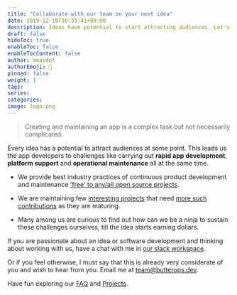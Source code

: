 ```yaml
---
title: "Collaborate with our team on your next idea"
date: 2019-12-18T10:33:41+09:00
description: Ideas have potential to start attracting audiences. Let's modernize our app development and be ready for that.
draft: false
hideToc: true
enableToc: false
enableTocContent: false
author: measdot
authorEmoji: 🎅
pinned: false
weight: 1
tags:
series:
categories:
image: logo.png
---
```

> Creating and maintaining an app is a complex task but not necessarily complicated.

Every idea has a potential to attract audiences at some point. This leads us the app developers to challenges like carrying out **rapid app development**, **platform support** and **operational maintenance** all at the same time.

- We provide best industry practices of continuous product development and maintenance ['free' to any/all open source projects](/services/what-we-create).

- We are maintaining few [interesting projects](/) that need [more such contributions](/) as they are maturing.

- Many among us are curious to find out how can we be a ninja to sustain these challenges ourselves, till the idea starts earning dollars.

If you are passionate about an idea or software development and thinking about working with us, have a chat with me in [our slack workspace](/).

Or if you feel otherwise, I must say that this is already very considerate of you and wish to hear from you. Email me at team@butterops.dev.

Have fun exploring our [FAQ](/) and [Projects](/).

